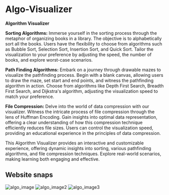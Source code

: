 # Algo-Visualizer
**Algorithm Visualizer**

**Sorting Algorithms:**
Immerse yourself in the sorting process through the metaphor of organizing books in a library. The objective is to alphabetically sort all the books. Users have the flexibility to choose from algorithms such as Bubble Sort, Selection Sort, Insertion Sort, and Quick Sort. Tailor the visualization to your preference by adjusting the speed, the number of books, and explore worst-case scenarios.

**Path Finding Algorithms:**
Embark on a journey through drawable mazes to visualize the pathfinding process. Begin with a blank canvas, allowing users to draw the maze, set start and end points, and witness the pathfinding algorithm in action. Choose from algorithms like Depth First Search, Breadth First Search, and Dijkstra's algorithm, adjusting the visualization speed to match your preference.

**File Compression:**
Delve into the world of data compression with our visualizer. Witness the intricate process of file compression through the lens of Huffman Encoding. Gain insights into optimal data representation, offering a clear understanding of how this compression technique efficiently reduces file sizes. Users can control the visualization speed, providing an educational experience in the principles of data compression.

This Algorithm Visualizer provides an interactive and customizable experience, offering dynamic insights into sorting, various pathfinding algorithms, and file compression techniques. Explore real-world scenarios, making learning both engaging and effective.
## Website snaps
![algo_image](https://github.com/seppm-nishant/Algotrithm_Visualizer/assets/56304052/c5562de0-7643-4aff-87d1-e5631ddf3526)
![algo_image2](https://github.com/seppm-nishant/Algotrithm_Visualizer/assets/56304052/31a9f1aa-434e-4a18-a005-5d53a282a458)
![algo_image3](https://github.com/seppm-nishant/Algotrithm_Visualizer/assets/56304052/03dd8d31-e726-4b51-ae16-48afc5ffffea)
